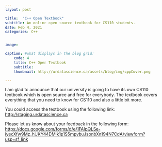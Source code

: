 ```yaml
---
layout: post

title:  "C++ Open Textbook"
subtitle: An online open source textbook for CS110 students.
date: Feb 4, 2021
categories: C++


image:  

caption: #what displays in the blog grid:
    code: 4
    title: C++ Open Textbook
    subtitle: 
    thumbnail: http://urdatascience.ca/assets/blog/img/cppCover.png

---
```


I am glad to announce that our university is going to have its own CS110 textbook which is open source and free for everybody. The textbook covers everything that you need to know for CS110 and also a little bit more.

You could access the textbook using the following link: <http://staging.urdatascience.ca>

Please let us know about your feedback in the following form: <https://docs.google.com/forms/d/e/1FAIpQLSe-iyecXfw9Mz_hUKY44DMik1p1S5mpvbuJsonbXn194N7CdA/viewform?usp=sf_link>
